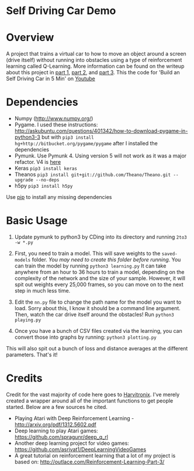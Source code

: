 # Self Driving Car Demo

Overview
============
A project that trains a virtual car to how to move an object around a screen (drive itself) without running into obstacles using a type of reinforcement learning called Q-Learning. More information can be found on the writeup about this project in [part 1](https://medium.com/@harvitronix/using-reinforcement-learning-in-python-to-teach-a-virtual-car-to-avoid-obstacles-6e782cc7d4c6), [part 2](https://medium.com/@harvitronix/reinforcement-learning-in-python-to-teach-a-virtual-car-to-avoid-obstacles-part-2-93e614fcd238#.vbakopk4o), and [part 3](https://medium.com/@harvitronix/reinforcement-learning-in-python-to-teach-an-rc-car-to-avoid-obstacles-part-3-a1d063ac962f). This the code for 'Build an Self Driving Car in 5 Min' on [Youtube](https://youtu.be/hBedCdzCoWM)

Dependencies
============

* Numpy (http://www.numpy.org/)
* Pygame. I used these instructions: http://askubuntu.com/questions/401342/how-to-download-pygame-in-python3-3 but with ```pip3 install hg+http://bitbucket.org/pygame/pygame``` after I installed the dependencies
* Pymunk. Use Pymunk 4. Using version 5 will not work as it was a major refactor. V4 is [here](https://github.com/viblo/pymunk/releases/tag/pymunk-4.0.0)
* Keras ```pip3 install keras```
* Theanos ```pip3 install git+git://github.com/Theano/Theano.git --upgrade --no-deps```
* h5py ```pip3 install h5py```

Use [pip](https://pypi.python.org/pypi/pip) to install any missing dependencies

Basic Usage
===========

1. Update pymunk to python3 by CDing into its directory and running  ```2to3 -w *.py```

2. First, you need to train a model. This will save weights to the `saved-models` folder. *You may need to create this folder before running*. You can train the model by running `python3 learning.py` It can take anywhere from an hour to 36 hours to train a model, depending on the complexity of the network and the size of your sample. However, it will spit out weights every 25,000 frames, so you can move on to the next step in much less time.

3. Edit the `nn.py` file to change the path name for the model you want to load. Sorry about this, I know it should be a command line argument. Then, watch the car drive itself around the obstacles! Run `python3 playing.py`

4. Once you have a bunch of CSV files created via the learning, you can convert those into graphs by running: `python3 plotting.py`

This will also spit out a bunch of loss and distance averages at the different parameters. That's it! 

Credits
===========
Credit for the vast majority of code here goes to [Harvitronix](https://github.com/harvitronix/reinforcement-learning-car). I've merely created a wrapper around all of the important functions to get people started. Below are a few sources he cited. 

- Playing Atari with Deep Reinforcement Learning - http://arxiv.org/pdf/1312.5602.pdf
- Deep learning to play Atari games: https://github.com/spragunr/deep_q_rl
- Another deep learning project for video games: https://github.com/asrivat1/DeepLearningVideoGames
- A great tutorial on reinforcement learning that a lot of my project is based on: http://outlace.com/Reinforcement-Learning-Part-3/
